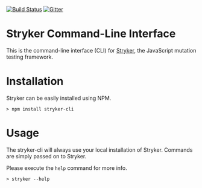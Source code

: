 [![Build Status](https://travis-ci.org/stryker-mutator/stryker-cli.svg?branch=master)](https://travis-ci.org/stryker-mutator/stryker-cli)
[![Gitter](https://badges.gitter.im/stryker-mutator/stryker.svg)](https://gitter.im/stryker-mutator/stryker?utm_source=badge&utm_medium=badge&utm_campaign=pr-badge)

# Stryker Command-Line Interface
This is the command-line interface (CLI) for [Stryker](http://stryker-mutator.github.io), the JavaScript mutation testing framework.

# Installation
Stryker can be easily installed using NPM.

```
> npm install stryker-cli
```

# Usage 
The stryker-cli will always use your local installation of Stryker.
Commands are simply passed on to Stryker.

Please execute the `help` command for more info.

```
> stryker --help
```